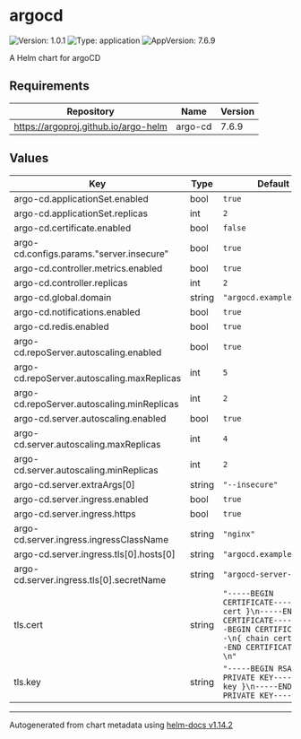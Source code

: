 # argocd

![Version: 1.0.1](https://img.shields.io/badge/Version-1.0.1-informational?style=flat-square) ![Type: application](https://img.shields.io/badge/Type-application-informational?style=flat-square) ![AppVersion: 7.6.9](https://img.shields.io/badge/AppVersion-7.6.9-informational?style=flat-square)

A Helm chart for argoCD

## Requirements

| Repository | Name | Version |
|------------|------|---------|
| https://argoproj.github.io/argo-helm | argo-cd | 7.6.9 |

## Values

| Key | Type | Default | Description |
|-----|------|---------|-------------|
| argo-cd.applicationSet.enabled | bool | `true` |  |
| argo-cd.applicationSet.replicas | int | `2` |  |
| argo-cd.certificate.enabled | bool | `false` |  |
| argo-cd.configs.params."server.insecure" | bool | `true` |  |
| argo-cd.controller.metrics.enabled | bool | `true` |  |
| argo-cd.controller.replicas | int | `2` |  |
| argo-cd.global.domain | string | `"argocd.example.co.kr"` |  |
| argo-cd.notifications.enabled | bool | `true` |  |
| argo-cd.redis.enabled | bool | `true` |  |
| argo-cd.repoServer.autoscaling.enabled | bool | `true` |  |
| argo-cd.repoServer.autoscaling.maxReplicas | int | `5` |  |
| argo-cd.repoServer.autoscaling.minReplicas | int | `2` |  |
| argo-cd.server.autoscaling.enabled | bool | `true` |  |
| argo-cd.server.autoscaling.maxReplicas | int | `4` |  |
| argo-cd.server.autoscaling.minReplicas | int | `2` |  |
| argo-cd.server.extraArgs[0] | string | `"--insecure"` |  |
| argo-cd.server.ingress.enabled | bool | `true` |  |
| argo-cd.server.ingress.https | bool | `true` |  |
| argo-cd.server.ingress.ingressClassName | string | `"nginx"` |  |
| argo-cd.server.ingress.tls[0].hosts[0] | string | `"argocd.example.co.kr"` |  |
| argo-cd.server.ingress.tls[0].secretName | string | `"argocd-server-tls"` |  |
| tls.cert | string | `"-----BEGIN CERTIFICATE-----\n{ cert }\n-----END CERTIFICATE-----\n-----BEGIN CERTIFICATE-----\n{ chain cert}\n-----END CERTIFICATE-----\n"` |  |
| tls.key | string | `"-----BEGIN RSA PRIVATE KEY-----\n{ key }\n-----END RSA PRIVATE KEY-----"` |  |

----------------------------------------------
Autogenerated from chart metadata using [helm-docs v1.14.2](https://github.com/norwoodj/helm-docs/releases/v1.14.2)
